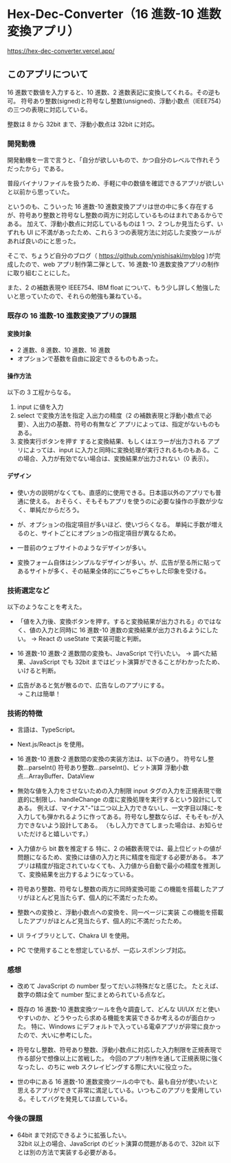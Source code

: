 # Hex-Dec-Converter（16 進数-10 進数変換アプリ）

https://hex-dec-converter.vercel.app/

## このアプリについて

16 進数で数値を入力すると、10 進数、2 進数表記に変換してくれる。その逆も可。
符号あり整数(signed)と符号なし整数(unsigned)、浮動小数点（IEEE754）の三つの表現に対応している。

整数は 8 から 32bit まで、浮動小数点は 32bit に対応。

### 開発動機

開発動機を一言で言うと、「自分が欲しいもので、かつ自分のレベルで作れそうだったから」である。

普段バイナリファイルを扱うため、手軽に中の数値を確認できるアプリが欲しいと以前から思っていた。

というのも、こういった 16 進数-10 進数変換アプリは世の中に多く存在するが、符号あり整数と符号なし整数の両方に対応しているものはまれであるからである。
加えて、浮動小数点に対応しているものは 1 つ、2 つしか見当たらず、いずれも UI に不満があったため、これら３つの表現方法に対応した変換ツールがあれば良いのにと思った。

そこで、ちょうど自分のブログ（ https://github.com/ynishisaki/myblog )が完成したので、web アプリ制作第二弾として、16 進数-10 進数変換アプリの制作に取り組むことにした。

また、2 の補数表現や IEEE754、IBM float について、もう少し詳しく勉強したいと思っていたので、それらの勉強も兼ねている。

### 既存の 16 進数-10 進数変換アプリの課題

#### 変換対象

-   2 進数、8 進数、10 進数、16 進数
-   オプションで基数を自由に設定できるものもあった。

#### 操作方法

以下の 3 工程からなる。

1. input に値を入力
2. select で変換方法を指定
   入出力の精度（2 の補数表現と浮動小数点で必要）、入出力の基数、符号の有無など
   アプリによっては、指定がないものもある。
3. 変換実行ボタンを押す
   すると変換結果、もしくはエラーが出力される
   アプリによっては、input に入力と同時に変換処理が実行されるものもある。この場合、入力が有効でない場合は、変換結果が出力されない（0 表示）。

#### デザイン

-   使い方の説明がなくても、直感的に使用できる。日本語以外のアプリでも普通に使える。
    おそらく、そもそもアプリを使うのに必要な操作の手数が少なく、単純だからだろう。

-   が、オプションの指定項目が多いほど、使いづらくなる。
    単純に手数が増えるのと、サイトごとにオプションの指定項目が異なるため。

-   一昔前のウェブサイトのようなデザインが多い。

-   変換フォーム自体はシンプルなデザインが多い。が、広告が至る所に貼ってあるサイトが多く、その結果全体的にごちゃごちゃした印象を受ける。

### 技術選定など

以下のようなことを考えた。

-   「値を入力後、変換ボタンを押す。すると変換結果が出力される」のではなく、値の入力と同時に 16 進数-10 進数の変換結果が出力されるようにしたい。
    → React の useState で実装可能と判断。

-   16 進数-10 進数-2 進数間の変換も、JavaScript で行いたい。
    → 調べた結果、JavaScript でも 32bit まではビット演算ができることがわかったため、いけると判断。

-   広告があると気が散るので、広告なしのアプリにする。  
    → これは簡単！

### 技術的特徴

-   言語は、TypeScript。

-   Next.js/React.js を使用。

-   16 進数-10 進数-2 進数間の変換の実装方法は、以下の通り。
    符号なし整数...parseInt()
    符号あり整数...parseInt()、ビット演算
    浮動小数点...ArrayBuffer、DataView

-   無効な値を入力をさせないための入力制限
    input タグの入力を正規表現で徹底的に制限し、handleChange の度に変換処理を実行するという設計にしてある。
    例えば、マイナス"-"は二つ以上入力できないし、一文字目以降に-を入力しても弾かれるように作ってある。符号なし整数ならば、そもそも-が入力できないよう設計してある。
    （もし入力できてしまった場合は、お知らせいただけると嬉しいです。）

-   入力値から bit 数を推定する
    特に、2 の補数表現では、最上位ビットの値が問題になるため、変換には値の入力と共に精度を指定する必要がある。
    本アプリは精度が指定されていなくても、入力値から自動で最小の精度を推測して、変換結果を出力するようになっている。

-   符号あり整数、符号なし整数の両方に同時変換可能
    この機能を搭載したアプリがほとんど見当たらず、個人的に不満だったため。

-   整数への変換と、浮動小数点への変換を、同一ページに実装
    この機能を搭載したアプリがほとんど見当たらず、個人的に不満だったため。

-   UI ライブラリとして、Chakra UI を使用。

-   PC で使用することを想定しているが、一応レスポンシブ対応。

### 感想

-   改めて JavaScript の number 型ってだいぶ特殊だなと感じた。
    たとえば、数字の類は全て number 型にまとめられている点など。

-   既存の 16 進数-10 進数変換ツールを色々調査して、どんな UI/UX だと使いやすいのか、どうやったら求める機能を実装できるか考えるのが面白かった。
    特に、Windows にデフォルトで入っている電卓アプリが非常に良かったので、大いに参考にした。

-   符号なし整数、符号あり整数、浮動小数点に対応した入力制限を正規表現で作る部分で想像以上に苦戦した。
    今回のアプリ制作を通して正規表現に強くなったし、のちに web スクレイピングする際に大いに役立った。

-   世の中にある 16 進数-10 進数変換ツールの中でも、最も自分が使いたいと思えるアプリができて非常に満足している。いつもこのアプリを愛用している。そしてバグを発見しては直している。

### 今後の課題

-   64bit まで対応できるように拡張したい。  
    32bit 以上の場合、JavaScript のビット演算の問題があるので、32bit 以下とは別の方法で実装する必要がある。
